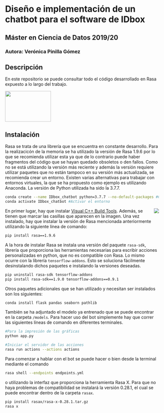 ﻿# Diseño e implementación de un chatbot para el software de IDbox
## Máster en Ciencia de Datos 2019/20

### Autora: Verónica Pinilla Gómez

## Descripción
En este repositorio se puede consultar todo el código desarrollado en Rasa expuesto a lo largo del trabajo. 

<a href="https://rasa.com/"><img width="150" height="100" src="https://www.spaceo.ca/wp-content/uploads/2019/12/rasa-framework.png"></a> 

## Instalación
Rasa se trata de una librería que se encuentra en constante desarrollo. Para la realizacicón de la memoria se ha utilizado la versión de Rasa 1.9.6 por lo que se recomienda utilizar esta ya que de lo contrario puede haber fragmentos del código que se hayan quedado obsoletos o den fallos. Como no se está utilizando la versión más reciente y además la versión requiere utilizar paquetes que no están tampoco en su versión más actualizada, se recomienda crear un entorno. Existen varias alternativas para trabajar con entornos virtuales, la que se ha propuesto como ejemplo es utilizando Anaconda. La versión de Python utilizada ha sido la 3.7.7.

```bash
conda create --name IDbox_chatbot python=3.7.7 --no-default-packages #Crear el entorno
conda activate IDbox_chatbot #Activar el entorno
```

<img align="right" src="https://user-images.githubusercontent.com/56036131/81272037-34be7500-904d-11ea-9b3f-774b2cd1ce2e.png">

En primer lugar, hay que instalar [Visual C++ Build Tools](https://visualstudio.microsoft.com/es/visual-cpp-build-tools/). Además, se tienen que marcar las casillas que aparecen en la imagen. Una vez instalado, hay que instalar la versión de Rasa mencionada anteriormente utilizando la siguiente línea de comando:

```bash
pip install rasa==1.9.6
```

A la hora de instalar Rasa se instala una versión del paquete `rasa-sdk`, librería que proporciona las herramientas necesarias para escribir acciones personalizadas en python, que no es compatible con Rasa. Lo mismo ocurre con la librería `tensorflow-addons`. Esto se soluciona fácilmente desinstalando dichos paquetes e instalando la versiones deseadas.

```bash
pip uninstall rasa-sdk tensorflow-addons
pip install rasa-sdk==1.9.0 tensorflow-addons==0.9.1
```

Otros paquetes adicionales que se han utilizado y necesitan ser instalados son los siguientes:

```bash
conda install flask pandas seaborn pathlib
```

También se ha adjuntado el modelo ya entrenado que se puede encontrar en la carpeta `/models`. Para hacer uso del bot simplemente hay que correr las siguientes líneas de comando en diferentes terminales.

```bash
#Para la impresión de las gráficas
python app.py
```

```bash
#Iniciar el servidor de las acciones
rasa run actions --actions actions
```

Para comenzar a hablar con el bot se puede hacer o bien desde la terminal mediante el comando

```bash
rasa shell --endpoints endpoints.yml
```

o utilizando la interfaz que proporciona la herramienta Rasa X. Para que no haya problemas de compatibilidad se instalará la versión 0.28.1, el cual se puede encontrar dentro de la carpeta `rasax`.
```bash
pip install rasax/rasa-x-0.28.1.tar.gz
rasa x
```
